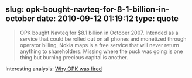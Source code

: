 slug: opk-bought-navteq-for-8-1-billion-in-october
date: 2010-09-12 01:19:12
type: quote
---

> OPK bought Navteq for $8.1 billion in October 2007. Intended as a service that could be rolled out on all phones and monetized through operator billing, Nokia maps is a free service that will never return anything to shareholders. Missing where the puck was going is one thing but burning precious capital is another.

Interesting analysis: [Why OPK was fired](http://www.asymco.com/2010/09/10/why-opk-was-fired/)
